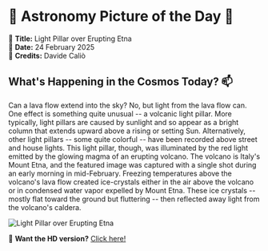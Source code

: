 # 🌌 **Astronomy Picture of the Day** 🌌

🔭 **Title:** Light Pillar over Erupting Etna  
📅 **Date:** 24 February 2025  
📸 **Credits:** 
Davide Caliò
  

## **What's Happening in the Cosmos Today?** 📫

Can a lava flow extend into the sky? No, but light from the lava flow can. One effect is something quite unusual -- a volcanic light pillar. More typically, light pillars are caused by sunlight and so appear as a bright column that extends upward above a rising or setting Sun. Alternatively, other light pillars -- some quite colorful -- have been recorded above street and house lights. This light pillar, though, was illuminated by the red light emitted by the glowing magma of an erupting volcano. The volcano is Italy's Mount Etna, and the featured image was captured with a single shot during an early morning in mid-February. Freezing temperatures above the volcano's lava flow created ice-crystals either in the air above the volcano or in condensed water vapor expelled by Mount Etna. These ice crystals -- mostly flat toward the ground but fluttering -- then reflected away light from the volcano's caldera.


![Light Pillar over Erupting Etna](https://apod.nasa.gov/apod/image/2502/LightPillarVolcano_Calio_960.jpg)

🌠 **Want the HD version?** [Click here!](https://apod.nasa.gov/apod/image/2502/LightPillarVolcano_Calio_1333.jpg)
